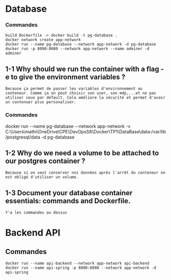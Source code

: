 # Database
### Commandes 
    build Dockerfile -> docker build -t pg-database .
    docker network create app-network
    docker run --name pg-database --network app-network -d pg-database
    docker run -p 8090:8080 --network app-network --name adminer -d adminer

## 1-1 Why should we run the container with a flag -e to give the environment variables ?
    Because ça permet de passer les variables d'environnement au conteneur. Comme ça on peut choisir son user, son mdp,...et ne pas utiliser ceux par défault. Cela améliore la sécurité et permet d'avoir un contenuer plus personaliser.

### Commandes
docker run --name pg-database --network app-network -v C:\Users\mathi\OneDrive\CPE\DevOpsS8\Docker\TP1\DataBase\data:/var/lib/postgresql/data -d pg-database

## 1-2 Why do we need a volume to be attached to our postgres container ?
    Because si on veut conserver nos données après l'arrêt du conteneur on est obligé d'utiliser un volume.

## 1-3 Document your database container essentials: commands and Dockerfile.
    Y'a les commandes au dessus

# Backend API
## Commandes
    docker run --name api-backend --network app-network api-backend
    docker run --name api-spring -p 8080:8080 --network app-network -d api-spring
